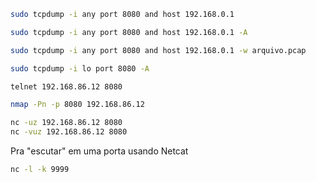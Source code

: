 
```bash
sudo tcpdump -i any port 8080 and host 192.168.0.1

sudo tcpdump -i any port 8080 and host 192.168.0.1 -A

sudo tcpdump -i any port 8080 and host 192.168.0.1 -w arquivo.pcap

sudo tcpdump -i lo port 8080 -A 
```

```bash
telnet 192.168.86.12 8080
```

```bash
nmap -Pn -p 8080 192.168.86.12
```

```bash
nc -uz 192.168.86.12 8080
nc -vuz 192.168.86.12 8080
```

Pra "escutar" em uma porta usando Netcat

```bash
nc -l -k 9999
```
